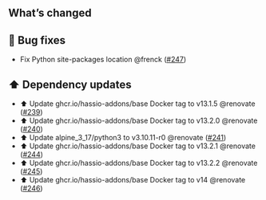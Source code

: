 ## What’s changed

## 🐛 Bug fixes

- Fix Python site-packages location @frenck ([#247](https://github.com/hassio-addons/addon-sqlite-web/pull/247))

## ⬆️ Dependency updates

- ⬆️ Update ghcr.io/hassio-addons/base Docker tag to v13.1.5 @renovate ([#239](https://github.com/hassio-addons/addon-sqlite-web/pull/239))
- ⬆️ Update ghcr.io/hassio-addons/base Docker tag to v13.2.0 @renovate ([#240](https://github.com/hassio-addons/addon-sqlite-web/pull/240))
- ⬆️ Update alpine_3_17/python3 to v3.10.11-r0 @renovate ([#241](https://github.com/hassio-addons/addon-sqlite-web/pull/241))
- ⬆️ Update ghcr.io/hassio-addons/base Docker tag to v13.2.1 @renovate ([#244](https://github.com/hassio-addons/addon-sqlite-web/pull/244))
- ⬆️ Update ghcr.io/hassio-addons/base Docker tag to v13.2.2 @renovate ([#245](https://github.com/hassio-addons/addon-sqlite-web/pull/245))
- ⬆️ Update ghcr.io/hassio-addons/base Docker tag to v14 @renovate ([#246](https://github.com/hassio-addons/addon-sqlite-web/pull/246))
